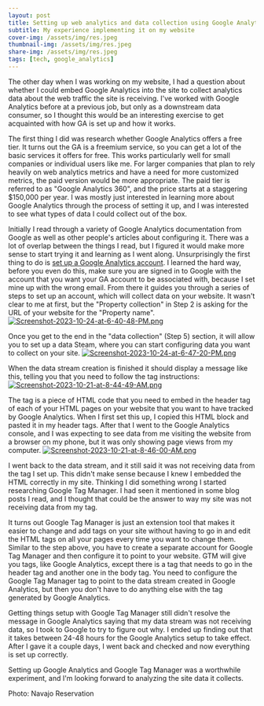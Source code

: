 ```yaml
---
layout: post
title: Setting up web analytics and data collection using Google Analytics
subtitle: My experience implementing it on my website
cover-img: /assets/img/res.jpeg
thumbnail-img: /assets/img/res.jpeg
share-img: /assets/img/res.jpeg
tags: [tech, google_analytics]
---
```


The other day when I was working on my website, I had a question about whether I could embed Google Analytics into the site to collect analytics data about the web traffic the site is receiving. I've worked with Google Analytics before at a previous job, but only as a downstream data consumer, so I thought this would be an interesting exercise to get acquainted with how GA is set up and how it works.

The first thing I did was research whether Google Analytics offers a free tier. It turns out the GA is a freemium service, so you can get a lot of the basic services it offers for free. This works particularly well for small companies or individual users like me. For larger companies that plan to rely heavily on web analytics metrics and have a need for more customized metrics, the paid version would be more appropriate. The paid tier is referred to as "Google Analytics 360", and the price starts at a staggering $150,000 per year. I was mostly just interested in learning more about Google Analytics through the process of setting it up, and I was interested to see what types of data I could collect out of the box.

Initially I read through a variety of Google Analytics documentation from Google as well as other people's articles about configuring it. There was a lot of overlap between the things I read, but I figured it would make more sense to start trying it and learning as I went along. Unsurprisingly the first thing to do is [set up a Google Analytics account](https://marketingplatform.google.com/about/analytics/). I learned the hard way, before you even do this, make sure you are signed in to Google with the account that you want your GA account to be associated with, because I set mine up with the wrong email. From there it guides you through a series of steps to set up an account, which will collect data on your website. It wasn't clear to me at first, but the "Property collection" in Step 2 is asking for the URL of your website for the "Property name".
[![Screenshot-2023-10-24-at-6-40-48-PM.png](https://i.postimg.cc/VvKJnHZ9/Screenshot-2023-10-24-at-6-40-48-PM.png)](https://postimg.cc/XByN0xbX)

Once you get to the end in the "data collection" (Step 5) section, it will allow you to set up a data Steam, where you can start configuring data you want to collect on your site.
[![Screenshot-2023-10-24-at-6-47-20-PM.png](https://i.postimg.cc/zvTr1LKy/Screenshot-2023-10-24-at-6-47-20-PM.png)](https://postimg.cc/9wXSdQx2)

When the data stream creation is finished it should display a message like this, telling you that you need to follow the tag instructions:
[![Screenshot-2023-10-21-at-8-44-49-AM.png](https://i.postimg.cc/Hk6CH1c9/Screenshot-2023-10-21-at-8-44-49-AM.png)](https://postimg.cc/18VdcTK8)

The tag is a piece of HTML code that you need to embed in the header tag of each of your HTML pages on your website that you want to have tracked by Google Analytics. When I first set this up, I copied this HTML block and pasted it in my header tags. After that I went to the Google Analytics console, and I was expecting to see data from me visiting the website from a browser on my phone, but it was only showing page views from my computer.
[![Screenshot-2023-10-21-at-8-46-00-AM.png](https://i.postimg.cc/y8brv13t/Screenshot-2023-10-21-at-8-46-00-AM.png)](https://postimg.cc/TKn9PX9J)

I went back to the data stream, and it still said it was not receiving data from the tag I set up. This didn't make sense because I knew I embedded the HTML correctly in my site. Thinking I did something wrong I started researching Google Tag Manager. I had seen it mentioned in some blog posts I read, and I thought that could be the answer to way my site was not receiving data from my tag.

It turns out Google Tag Manager is just an extension tool that makes it easier to change and add tags on your site without having to go in and edit the HTML tags on all your pages every time you want to change them. Similar to the step above, you have to create a separate account for Google Tag Manager and then configure it to point to your website. GTM will give you tags, like Google Analytics, except there is a tag that needs to go in the header tag and another one in the body tag. You need to configure the Google Tag Manager tag to point to the data stream created in Google Analytics, but then you don't have to do anything else with the tag generated by Google Analytics.

Getting things setup with Google Tag Manager still didn't resolve the message in Google Analytics saying that my data stream was not receiving data, so I took to Google to try to figure out why. I ended up finding out that it takes between 24-48 hours for the Google Analytics setup to take effect. After I gave it a couple days, I went back and checked and now everything is set up correctly. 

Setting up Google Analytics and Google Tag Manager was a worthwhile experiment, and I'm looking forward to analyzing the site data it collects.

Photo: Navajo Reservation